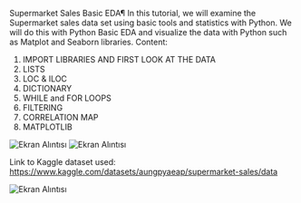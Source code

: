 Supermarket Sales Basic EDA¶
In this tutorial, we will examine the Supermarket sales data set using basic tools and statistics with Python.
We will do this with Python Basic EDA and visualize the data with Python such as Matplot and Seaborn libraries.
Content:

1. IMPORT LIBRARIES AND FIRST LOOK AT THE DATA
2. LISTS
3. LOC & ILOC
4. DICTIONARY
5. WHILE and FOR LOOPS
6. FILTERING
7. CORRELATION MAP
8. MATPLOTLIB

![Ekran Alıntısı](https://github.com/user-attachments/assets/3d253674-4ec0-43ab-94d2-f1e397a14bda)
![Ekran Alıntısı](https://github.com/user-attachments/assets/e8c2b4c1-8a6f-4781-9622-54f58d98aa14)


Link to Kaggle dataset used:
https://www.kaggle.com/datasets/aungpyaeap/supermarket-sales/data

![Ekran Alıntısı](https://github.com/user-attachments/assets/cbe539e4-f831-4988-89bf-b9650a2f59af)


